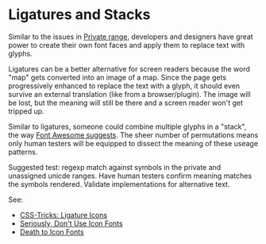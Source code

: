# Ligatures and Stacks

Similar to the issues in [Private range](./private-range.md), developers and designers have great power to create their own font faces and apply them to replace text with glyphs.

Ligatures can be a better alternative for screen readers because the word "map" gets converted into an image of a map. Since the page gets progressively enhanced to replace the text with a glyph, it should even survive an external translation (like from a browser/plugin). The image will be lost, but the meaning will still be there and a screen reader won't get tripped up.

Similar to ligatures, someone could combine multiple glyphs in a "stack", the way [Font Awesome suggests](https://fontawesome.com/v4.7.0/examples/#stacked). The sheer number of permutations means only human testers will be equipped to dissect the meaning of these useage patterns.

Suggested test: regexp match against symbols in the private and unassigned unicde ranges. Have human testers confirm meaning matches the symbols rendered. Validate implementations for alternative text.

See:

- [CSS-Tricks: Ligature Icons](https://css-tricks.com/ligature-icons/)
- [Seriously, Don't Use Icon Fonts](https://cloudfour.com/thinks/seriously-dont-use-icon-fonts/)
- [Death to Icon Fonts](https://speakerdeck.com/ninjanails/death-to-icon-fonts)
